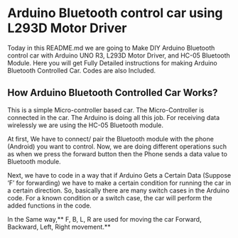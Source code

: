 # Arduino Bluetooth control car using L293D Motor Driver
Today in this README.md we are going to Make DIY Arduino Bluetooth control car with Arduino UNO R3, L293D Motor Driver, and HC-05 Bluetooth Module. Here you will get Fully Detailed instructions for making Arduino Bluetooth Controlled Car. Codes are also Included.

## How Arduino Bluetooth Controlled Car Works?
This is a simple Micro-controller based car. The Micro-Controller is connected in the car. The Arduino is doing all this job. For receiving data wirelessly we are using the HC-05 Bluetooth module.

At first, We have to connect/ pair the Bluetooth module with the phone (Android) you want to control. Now, we are doing different operations such as when we press the forward button then the Phone sends a data value to Bluetooth module.

Next, we have to code in a way that if Arduino Gets a Certain Data (Suppose ‘F’ for forwarding) we have to make a certain condition for running the car in a certain direction. So, basically there are many switch cases in the Arduino code. For a known condition or a switch case, the car will perform the added functions in the code.

In the Same way,** F, B, L, R are used for moving the car Forward, Backward, Left, Right movement.**
